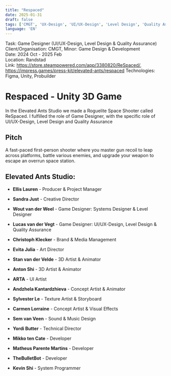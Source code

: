 ```yaml
---
title: "Respaced"
date: 2025-01-31
draft: false
tags: ['CMGT', 'UX-Design', 'UI/UX-Design', 'Level Design', 'Quality Assurance', 'Unity']
language: 'EN'
---
```

Task: Game Designer (UI/UX-Design, Level Design & Quality Assurance)  
Client/Organisation: CMGT, Minor: Game Design & Development  
Date: 2024 Oct - 2025 Feb  
Location: Randstad  
Link:   https://store.steampowered.com/app/3380820/ReSpaced/,   https://impress.games/press-kit/elevated-ants/respaced
Technologies: Figma, Unity, Probuilder

# Respaced - Unity 3D Game

In the Elevated Ants Studio we made a Roguelite Space Shooter called ReSpaced. I fulfilled the role of Game Designer, with the specific role of UI/UX-Design, Level Design and Quality Assurance

## Pitch

A fast-paced first-person shooter where you master gun recoil to leap across platforms, battle various enemies, and upgrade your weapon to escape an overrun space station.


## Elevated Ants Studio:
- **Ellis Lauren** - Producer & Project Manager

- **Sandra Just** - Creative Director
- **Wout van der Weel** - Game Designer: Systems Designer & Level Designer
- **Lucas van der Vegt** - Game Designer: UI/UX-Design, Level Design & Quality Assurance
- **Christoph Klecker** - Brand & Media Management

- **Evita Julia** - Art Director
- **Stan van der Velde** - 3D Artist & Animator
- **Anton Shi** - 3D Artist & Animator
- **ARTA** - UI Artist
- **Andzhela Kantardzhieva** - Concept Artist & Animator
- **Sylvester Le** - Texture Artist & Storyboard
- **Carmen Lorraine** - Concept Artist & Visual Effects
- **Sem van Veen** - Sound & Music Design

- **Yordi Butter** - Technical Director
- **Mikko ten Cate** - Developer
- **Matheus Parente Martins** - Developer
- **TheBulletBot** - Developer
- **Kevin Shi** - System Programmer